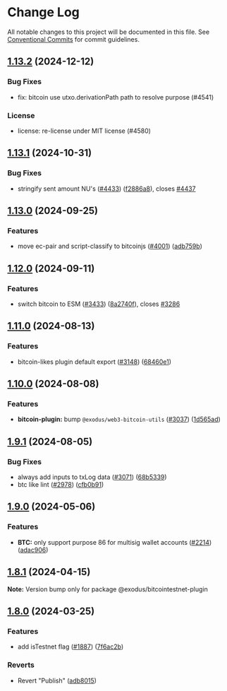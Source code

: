 # Change Log

All notable changes to this project will be documented in this file.
See [Conventional Commits](https://conventionalcommits.org) for commit guidelines.

## [1.13.2](https://github.com/ExodusMovement/assets/compare/@exodus/bitcointestnet-plugin@1.13.1...@exodus/bitcointestnet-plugin@1.13.2) (2024-12-12)


### Bug Fixes


* fix: bitcoin use utxo.derivationPath path to resolve purpose (#4541)


### License


* license: re-license under MIT license (#4580)



## [1.13.1](https://github.com/ExodusMovement/assets/compare/@exodus/bitcointestnet-plugin@1.13.0...@exodus/bitcointestnet-plugin@1.13.1) (2024-10-31)


### Bug Fixes

* stringify sent amount NU's ([#4433](https://github.com/ExodusMovement/assets/issues/4433)) ([f2886a8](https://github.com/ExodusMovement/assets/commit/f2886a85060f5e347df9bb2bf892bb52257ece6b)), closes [#4437](https://github.com/ExodusMovement/assets/issues/4437)



## [1.13.0](https://github.com/ExodusMovement/assets/compare/@exodus/bitcointestnet-plugin@1.12.0...@exodus/bitcointestnet-plugin@1.13.0) (2024-09-25)


### Features

* move ec-pair and script-classify to bitcoinjs ([#4001](https://github.com/ExodusMovement/assets/issues/4001)) ([adb759b](https://github.com/ExodusMovement/assets/commit/adb759be5b264194f216b6a8f65d370f63555d81))



## [1.12.0](https://github.com/ExodusMovement/assets/compare/@exodus/bitcointestnet-plugin@1.11.0...@exodus/bitcointestnet-plugin@1.12.0) (2024-09-11)


### Features

* switch bitcoin to ESM ([#3433](https://github.com/ExodusMovement/assets/issues/3433)) ([8a2740f](https://github.com/ExodusMovement/assets/commit/8a2740f19401777e3333b89a2b7ac15febcb6bb8)), closes [#3286](https://github.com/ExodusMovement/assets/issues/3286)



## [1.11.0](https://github.com/ExodusMovement/assets/compare/@exodus/bitcointestnet-plugin@1.10.0...@exodus/bitcointestnet-plugin@1.11.0) (2024-08-13)


### Features

* bitcoin-likes plugin default export ([#3148](https://github.com/ExodusMovement/assets/issues/3148)) ([68460e1](https://github.com/ExodusMovement/assets/commit/68460e15fae473c96c1d4239449524fe6fd5658d))



## [1.10.0](https://github.com/ExodusMovement/assets/compare/@exodus/bitcointestnet-plugin@1.9.1...@exodus/bitcointestnet-plugin@1.10.0) (2024-08-08)


### Features

* **bitcoin-plugin:** bump `@exodus/web3-bitcoin-utils` ([#3037](https://github.com/ExodusMovement/assets/issues/3037)) ([1d565ad](https://github.com/ExodusMovement/assets/commit/1d565adae0551936470b045b0e51c4ce94c0c76d))



## [1.9.1](https://github.com/ExodusMovement/assets/compare/@exodus/bitcointestnet-plugin@1.9.0...@exodus/bitcointestnet-plugin@1.9.1) (2024-08-05)


### Bug Fixes

* always add inputs to txLog data ([#3071](https://github.com/ExodusMovement/assets/issues/3071)) ([68b5339](https://github.com/ExodusMovement/assets/commit/68b53397b78ed11a94babd821fc8fe2625558ef5))
* btc like lint ([#2978](https://github.com/ExodusMovement/assets/issues/2978)) ([cfb0b91](https://github.com/ExodusMovement/assets/commit/cfb0b914b469728349c39673d268ad58b9f90f6f))



## [1.9.0](https://github.com/ExodusMovement/assets/compare/@exodus/bitcointestnet-plugin@1.8.0...@exodus/bitcointestnet-plugin@1.9.0) (2024-05-06)


### Features

* **BTC:** only support purpose 86 for multisig wallet accounts ([#2214](https://github.com/ExodusMovement/assets/issues/2214)) ([adac906](https://github.com/ExodusMovement/assets/commit/adac906c22d9a183531070015a7d5ff65a39b581))



## [1.8.1](https://github.com/ExodusMovement/assets/compare/@exodus/bitcointestnet-plugin@1.8.0...@exodus/bitcointestnet-plugin@1.8.1) (2024-04-15)

**Note:** Version bump only for package @exodus/bitcointestnet-plugin





## [1.8.0](https://github.com/ExodusMovement/assets/compare/@exodus/bitcointestnet-plugin@1.7.4...@exodus/bitcointestnet-plugin@1.8.0) (2024-03-25)


### Features

* add isTestnet flag ([#1887](https://github.com/ExodusMovement/assets/issues/1887)) ([7f6ac2b](https://github.com/ExodusMovement/assets/commit/7f6ac2ba9ce6a402214a60cf90888a37d1faac02))


### Reverts

* Revert "Publish" ([adb8015](https://github.com/ExodusMovement/assets/commit/adb8015efd51a4fa36ad0c86c28cb2d94c52a578))
